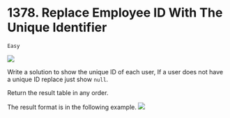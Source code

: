# 1378. Replace Employee ID With The Unique Identifier
```Easy```


![](1.png)






Write a solution to show the unique ID of each user, If a user does not have a unique ID replace just show `null`.

Return the result table in any order.

The result format is in the following example.
![](2.png)